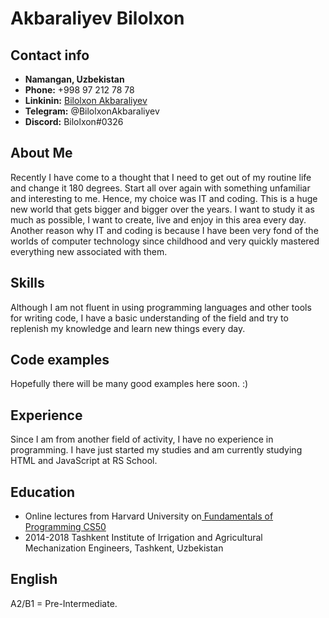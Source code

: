 # Akbaraliyev Bilolxon

## Contact info

- **Namangan, Uzbekistan**
- **Phone:** +998 97 212 78 78
- **Linkinin:** [Bilolxon Akbaraliyev](https://www.linkedin.com/in/bilolxon-akbaraliyev-571a97200/)
- **Telegram:** @BilolxonAkbaraliyev
- **Discord:** Bilolxon#0326

## Аbout Me

Recently I have come to a thought that I need to get out of my routine life and change it 180 degrees. Start all over again with something unfamiliar and interesting to me. Hence, my choice was IT and coding. This is a huge new world that gets bigger and bigger over the years. I want to study it as much as possible, I want to create, live and enjoy in this area every day. Another reason why IT and coding is because I have been very fond of the worlds of computer technology since childhood and very quickly mastered everything new associated with them.

## Skills

Although I am not fluent in using programming languages and other tools for writing code, I have a basic understanding of the field and try to replenish my knowledge and learn new things every day.

## Code examples

Hopefully there will be many good examples here soon. :)

## Experience

Since I am from another field of activity, I have no experience in programming. I have just started my studies and am currently studying HTML and JavaScript at RS School.

## Education

- Online lectures from Harvard University on[ Fundamentals of Programming CS50](https://www.youtube.com/watch?v=SW_UCzFO7X0&t=176s)
- 2014-2018 Tashkent Institute of Irrigation and Agricultural Mechanization Engineers, Tashkent, Uzbekistan


## English

A2/B1 =  Pre-Intermediate.